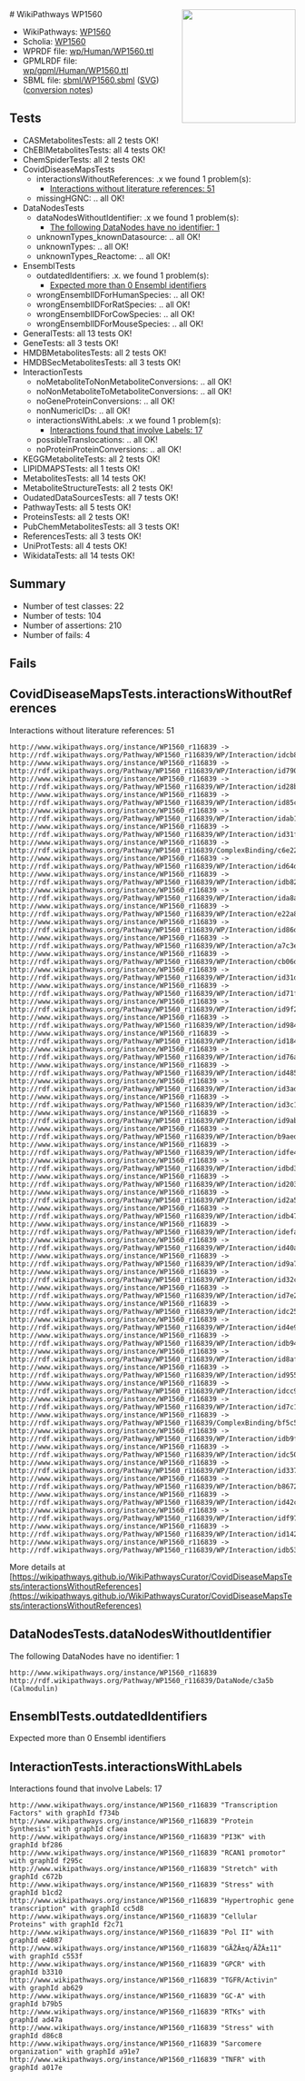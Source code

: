 <img style="float: right; width: 200px" src="../logo.png" />
# WikiPathways WP1560

* WikiPathways: [WP1560](https://identifiers.org/wikipathways:WP1560)
* Scholia: [WP1560](https://scholia.toolforge.org/wikipathways/WP1560)
* WPRDF file: [wp/Human/WP1560.ttl](../wp/Human/WP1560.ttl)
* GPMLRDF file: [wp/gpml/Human/WP1560.ttl](../wp/gpml/Human/WP1560.ttl)
* SBML file: [sbml/WP1560.sbml](../sbml/WP1560.sbml) ([SVG](../sbml/WP1560.svg)) ([conversion notes](../sbml/WP1560.txt))

## Tests
* CASMetabolitesTests: all 2 tests OK!
* ChEBIMetabolitesTests: all 4 tests OK!
* ChemSpiderTests: all 2 tests OK!
* CovidDiseaseMapsTests
    * interactionsWithoutReferences: .x we found 1 problem(s):
        * [Interactions without literature references: 51](#9701cd5e)
    * missingHGNC: .. all OK!
* DataNodesTests
    * dataNodesWithoutIdentifier: .x we found 1 problem(s):
        * [The following DataNodes have no identifier: 1](#d2d32fa0)
    * unknownTypes_knownDatasource: .. all OK!
    * unknownTypes: .. all OK!
    * unknownTypes_Reactome: .. all OK!
* EnsemblTests
    * outdatedIdentifiers: .x. we found 1 problem(s):
        * [Expected more than 0 Ensembl identifiers](#f44398b7)
    * wrongEnsemblIDForHumanSpecies: .. all OK!
    * wrongEnsemblIDForRatSpecies: .. all OK!
    * wrongEnsemblIDForCowSpecies: .. all OK!
    * wrongEnsemblIDForMouseSpecies: .. all OK!
* GeneralTests: all 13 tests OK!
* GeneTests: all 3 tests OK!
* HMDBMetabolitesTests: all 2 tests OK!
* HMDBSecMetabolitesTests: all 3 tests OK!
* InteractionTests
    * noMetaboliteToNonMetaboliteConversions: .. all OK!
    * noNonMetaboliteToMetaboliteConversions: .. all OK!
    * noGeneProteinConversions: .. all OK!
    * nonNumericIDs: .. all OK!
    * interactionsWithLabels: .x we found 1 problem(s):
        * [Interactions found that involve Labels: 17](#fe97a8bf)
    * possibleTranslocations: .. all OK!
    * noProteinProteinConversions: .. all OK!
* KEGGMetaboliteTests: all 2 tests OK!
* LIPIDMAPSTests: all 1 tests OK!
* MetabolitesTests: all 14 tests OK!
* MetaboliteStructureTests: all 2 tests OK!
* OudatedDataSourcesTests: all 7 tests OK!
* PathwayTests: all 5 tests OK!
* ProteinsTests: all 2 tests OK!
* PubChemMetabolitesTests: all 3 tests OK!
* ReferencesTests: all 3 tests OK!
* UniProtTests: all 4 tests OK!
* WikidataTests: all 14 tests OK!


## Summary

* Number of test classes: 22
* Number of tests: 104
* Number of assertions: 210
* Number of fails: 4

## Fails

<a name="9701cd5e" />

## CovidDiseaseMapsTests.interactionsWithoutReferences

Interactions without literature references: 51
```
http://www.wikipathways.org/instance/WP1560_r116839 -> http://rdf.wikipathways.org/Pathway/WP1560_r116839/WP/Interaction/idcb8071f7
http://www.wikipathways.org/instance/WP1560_r116839 -> http://rdf.wikipathways.org/Pathway/WP1560_r116839/WP/Interaction/id7903f6a1
http://www.wikipathways.org/instance/WP1560_r116839 -> http://rdf.wikipathways.org/Pathway/WP1560_r116839/WP/Interaction/id28bfdd47
http://www.wikipathways.org/instance/WP1560_r116839 -> http://rdf.wikipathways.org/Pathway/WP1560_r116839/WP/Interaction/id85c613f5
http://www.wikipathways.org/instance/WP1560_r116839 -> http://rdf.wikipathways.org/Pathway/WP1560_r116839/WP/Interaction/idab116ac2
http://www.wikipathways.org/instance/WP1560_r116839 -> http://rdf.wikipathways.org/Pathway/WP1560_r116839/WP/Interaction/id31fc888b
http://www.wikipathways.org/instance/WP1560_r116839 -> http://rdf.wikipathways.org/Pathway/WP1560_r116839/ComplexBinding/c6e22
http://www.wikipathways.org/instance/WP1560_r116839 -> http://rdf.wikipathways.org/Pathway/WP1560_r116839/WP/Interaction/id64d92a6f
http://www.wikipathways.org/instance/WP1560_r116839 -> http://rdf.wikipathways.org/Pathway/WP1560_r116839/WP/Interaction/idb828ea85
http://www.wikipathways.org/instance/WP1560_r116839 -> http://rdf.wikipathways.org/Pathway/WP1560_r116839/WP/Interaction/ida8a220e0
http://www.wikipathways.org/instance/WP1560_r116839 -> http://rdf.wikipathways.org/Pathway/WP1560_r116839/WP/Interaction/e22a8
http://www.wikipathways.org/instance/WP1560_r116839 -> http://rdf.wikipathways.org/Pathway/WP1560_r116839/WP/Interaction/id86d288bf
http://www.wikipathways.org/instance/WP1560_r116839 -> http://rdf.wikipathways.org/Pathway/WP1560_r116839/WP/Interaction/a7c3e
http://www.wikipathways.org/instance/WP1560_r116839 -> http://rdf.wikipathways.org/Pathway/WP1560_r116839/WP/Interaction/cb06d
http://www.wikipathways.org/instance/WP1560_r116839 -> http://rdf.wikipathways.org/Pathway/WP1560_r116839/WP/Interaction/id31d606fd
http://www.wikipathways.org/instance/WP1560_r116839 -> http://rdf.wikipathways.org/Pathway/WP1560_r116839/WP/Interaction/id71fe5e5d
http://www.wikipathways.org/instance/WP1560_r116839 -> http://rdf.wikipathways.org/Pathway/WP1560_r116839/WP/Interaction/id9f263d32
http://www.wikipathways.org/instance/WP1560_r116839 -> http://rdf.wikipathways.org/Pathway/WP1560_r116839/WP/Interaction/id9840998f
http://www.wikipathways.org/instance/WP1560_r116839 -> http://rdf.wikipathways.org/Pathway/WP1560_r116839/WP/Interaction/id18439d52
http://www.wikipathways.org/instance/WP1560_r116839 -> http://rdf.wikipathways.org/Pathway/WP1560_r116839/WP/Interaction/id76ae3c19
http://www.wikipathways.org/instance/WP1560_r116839 -> http://rdf.wikipathways.org/Pathway/WP1560_r116839/WP/Interaction/id4855d5bf
http://www.wikipathways.org/instance/WP1560_r116839 -> http://rdf.wikipathways.org/Pathway/WP1560_r116839/WP/Interaction/id3ad979c3
http://www.wikipathways.org/instance/WP1560_r116839 -> http://rdf.wikipathways.org/Pathway/WP1560_r116839/WP/Interaction/id3c1c7c82
http://www.wikipathways.org/instance/WP1560_r116839 -> http://rdf.wikipathways.org/Pathway/WP1560_r116839/WP/Interaction/id9ab92a48
http://www.wikipathways.org/instance/WP1560_r116839 -> http://rdf.wikipathways.org/Pathway/WP1560_r116839/WP/Interaction/b9aed
http://www.wikipathways.org/instance/WP1560_r116839 -> http://rdf.wikipathways.org/Pathway/WP1560_r116839/WP/Interaction/idfe433aeb
http://www.wikipathways.org/instance/WP1560_r116839 -> http://rdf.wikipathways.org/Pathway/WP1560_r116839/WP/Interaction/idbd3cc684
http://www.wikipathways.org/instance/WP1560_r116839 -> http://rdf.wikipathways.org/Pathway/WP1560_r116839/WP/Interaction/id2037ff21
http://www.wikipathways.org/instance/WP1560_r116839 -> http://rdf.wikipathways.org/Pathway/WP1560_r116839/WP/Interaction/id2a503b8a
http://www.wikipathways.org/instance/WP1560_r116839 -> http://rdf.wikipathways.org/Pathway/WP1560_r116839/WP/Interaction/idb47d9f71
http://www.wikipathways.org/instance/WP1560_r116839 -> http://rdf.wikipathways.org/Pathway/WP1560_r116839/WP/Interaction/idefa6522d
http://www.wikipathways.org/instance/WP1560_r116839 -> http://rdf.wikipathways.org/Pathway/WP1560_r116839/WP/Interaction/id40a99cd2
http://www.wikipathways.org/instance/WP1560_r116839 -> http://rdf.wikipathways.org/Pathway/WP1560_r116839/WP/Interaction/id9a787cc4
http://www.wikipathways.org/instance/WP1560_r116839 -> http://rdf.wikipathways.org/Pathway/WP1560_r116839/WP/Interaction/id32c5e95d
http://www.wikipathways.org/instance/WP1560_r116839 -> http://rdf.wikipathways.org/Pathway/WP1560_r116839/WP/Interaction/id7e2758cb
http://www.wikipathways.org/instance/WP1560_r116839 -> http://rdf.wikipathways.org/Pathway/WP1560_r116839/WP/Interaction/idc2597eb0
http://www.wikipathways.org/instance/WP1560_r116839 -> http://rdf.wikipathways.org/Pathway/WP1560_r116839/WP/Interaction/id4e9b28b3
http://www.wikipathways.org/instance/WP1560_r116839 -> http://rdf.wikipathways.org/Pathway/WP1560_r116839/WP/Interaction/idb94d2d79
http://www.wikipathways.org/instance/WP1560_r116839 -> http://rdf.wikipathways.org/Pathway/WP1560_r116839/WP/Interaction/id8af3ba08
http://www.wikipathways.org/instance/WP1560_r116839 -> http://rdf.wikipathways.org/Pathway/WP1560_r116839/WP/Interaction/id9556884c
http://www.wikipathways.org/instance/WP1560_r116839 -> http://rdf.wikipathways.org/Pathway/WP1560_r116839/WP/Interaction/idcc9fd728
http://www.wikipathways.org/instance/WP1560_r116839 -> http://rdf.wikipathways.org/Pathway/WP1560_r116839/WP/Interaction/id7c19f366
http://www.wikipathways.org/instance/WP1560_r116839 -> http://rdf.wikipathways.org/Pathway/WP1560_r116839/ComplexBinding/bf5c5
http://www.wikipathways.org/instance/WP1560_r116839 -> http://rdf.wikipathways.org/Pathway/WP1560_r116839/WP/Interaction/idb9f9fc28
http://www.wikipathways.org/instance/WP1560_r116839 -> http://rdf.wikipathways.org/Pathway/WP1560_r116839/WP/Interaction/idc5036cd6
http://www.wikipathways.org/instance/WP1560_r116839 -> http://rdf.wikipathways.org/Pathway/WP1560_r116839/WP/Interaction/id33795401
http://www.wikipathways.org/instance/WP1560_r116839 -> http://rdf.wikipathways.org/Pathway/WP1560_r116839/WP/Interaction/b8672
http://www.wikipathways.org/instance/WP1560_r116839 -> http://rdf.wikipathways.org/Pathway/WP1560_r116839/WP/Interaction/id42c9747f
http://www.wikipathways.org/instance/WP1560_r116839 -> http://rdf.wikipathways.org/Pathway/WP1560_r116839/WP/Interaction/idf97584d9
http://www.wikipathways.org/instance/WP1560_r116839 -> http://rdf.wikipathways.org/Pathway/WP1560_r116839/WP/Interaction/id14228af5
http://www.wikipathways.org/instance/WP1560_r116839 -> http://rdf.wikipathways.org/Pathway/WP1560_r116839/WP/Interaction/idb53952de
```

More details at [https://wikipathways.github.io/WikiPathwaysCurator/CovidDiseaseMapsTests/interactionsWithoutReferences](https://wikipathways.github.io/WikiPathwaysCurator/CovidDiseaseMapsTests/interactionsWithoutReferences)

<a name="d2d32fa0" />

## DataNodesTests.dataNodesWithoutIdentifier

The following DataNodes have no identifier: 1
```
http://www.wikipathways.org/instance/WP1560_r116839 http://rdf.wikipathways.org/Pathway/WP1560_r116839/DataNode/c3a5b (Calmodulin)
```

<a name="f44398b7" />

## EnsemblTests.outdatedIdentifiers

Expected more than 0 Ensembl identifiers
<a name="fe97a8bf" />

## InteractionTests.interactionsWithLabels

Interactions found that involve Labels: 17
```
http://www.wikipathways.org/instance/WP1560_r116839 "Transcription Factors" with graphId f734b
http://www.wikipathways.org/instance/WP1560_r116839 "Protein Synthesis" with graphId cfaea
http://www.wikipathways.org/instance/WP1560_r116839 "PI3K" with graphId bf286
http://www.wikipathways.org/instance/WP1560_r116839 "RCAN1 promotor" with graphId f295c
http://www.wikipathways.org/instance/WP1560_r116839 "Stretch" with graphId c672b
http://www.wikipathways.org/instance/WP1560_r116839 "Stress" with graphId b1cd2
http://www.wikipathways.org/instance/WP1560_r116839 "Hypertrophic gene transcription" with graphId cc5d8
http://www.wikipathways.org/instance/WP1560_r116839 "Cellular Proteins" with graphId f2c71
http://www.wikipathways.org/instance/WP1560_r116839 "Pol II" with graphId e4087
http://www.wikipathways.org/instance/WP1560_r116839 "GÃŽÂ±q/ÃŽÂ±11" with graphId c553f
http://www.wikipathways.org/instance/WP1560_r116839 "GPCR" with graphId b3310
http://www.wikipathways.org/instance/WP1560_r116839 "TGFR/Activin" with graphId ab629
http://www.wikipathways.org/instance/WP1560_r116839 "GC-A" with graphId b79b5
http://www.wikipathways.org/instance/WP1560_r116839 "RTKs" with graphId ad47a
http://www.wikipathways.org/instance/WP1560_r116839 "Stress" with graphId d86c8
http://www.wikipathways.org/instance/WP1560_r116839 "Sarcomere organization" with graphId a91e7
http://www.wikipathways.org/instance/WP1560_r116839 "TNFR" with graphId a017e
```

